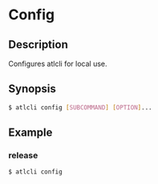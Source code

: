 # Config
## Description
Configures atlcli for local use.
## Synopsis
```bash
$ atlcli config [SUBCOMMAND] [OPTION]...
```

## Example
### release
```bash
$ atlcli config
```
